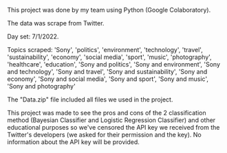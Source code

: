 This project was done by my team using Python (Google Colaboratory).

The data was scrape from Twitter. 

Day set: 7/1/2022.

Topics scraped: 'Sony', 'politics', 'environment', 'technology', 'travel', 'sustainability', 
'economy', 'social media', 'sport', 'music', 'photography', 'healthcare', 'education', 'Sony and politics', 'Sony and environment', 'Sony and technology',
'Sony and travel', 'Sony and sustainability', 'Sony and economy', 'Sony and social media', 'Sony and sport', 'Sony and music', 'Sony and photography'

The "Data.zip" file included all files we used in the project.

This project was made to see the pros and cons of the 2 classification method (Bayesian Classifier and Logistic Regression Classifier) and other educational purposes so we've censored the API key we received from the Twitter's developers (we asked for their permission and the key). No information about the API key will be provided.
